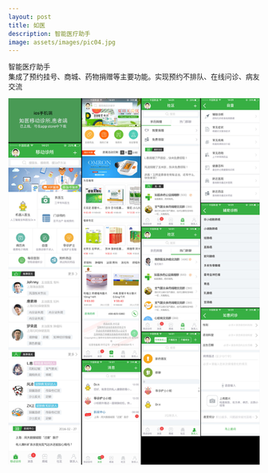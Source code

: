 ```yaml
---
layout: post
title: 如医
description: 智能医疗助手
image: assets/images/pic04.jpg
---
```


智能医疗助手    <br/>
集成了预约挂号、商城、药物捐赠等主要功能。实现预约不排队、在线问诊、病友交流

![ruyi](/assets/images/04ruyi.jpg)